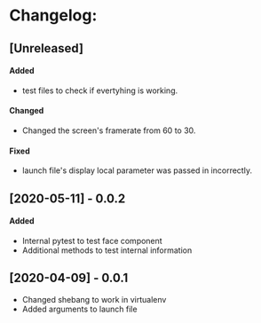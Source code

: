 

# Changelog:
## [Unreleased]
#### Added
- test files to check if evertyhing is working.

#### Changed
- Changed the screen's framerate from 60 to 30.
#### Fixed
- launch file's display local parameter was passed in incorrectly.

## [2020-05-11] - 0.0.2
#### Added
- Internal pytest to test face component
- Additional methods to test internal information

## [2020-04-09] - 0.0.1
- Changed shebang to work in virtualenv
- Added arguments to launch file